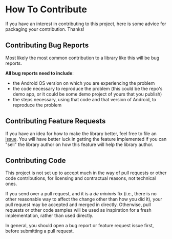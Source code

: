 # How To Contribute

If you have an interest in contributing to this project, here is some advice for packaging your contribution. Thanks!

## Contributing Bug Reports

Most likely the most common contribution to a library like this will be bug reports.

**All bug reports need to include**:

- the Android OS version on which you are experiencing the problem
- the code necessary to reproduce the problem (this could be the repo's demo app, or it could be some demo project of yours that you publish)
- the steps necessary, using that code and that version of Android, to reproduce the problem

## Contributing Feature Requests

If you have an idea for how to make the library better, feel free to file an [issue](../../issues).
You will have better luck in getting the feature implemented if you can "sell" the library author
on how this feature will help the library author.

## Contributing Code

This project is not set up to accept much in the way of pull requests or other code contributions, for
licensing and contractual reasons, not technical ones.

If you send over a pull request, and it is a *de minimis* fix (i.e., there is no other reasonable way to
affect the change other than how you did it), your pull request may be accepted and merged in directly.
Otherwise, pull requests or other code samples will be used as inspiration for a fresh implementation,
rather than used directly.

In general, you should open a bug report or feature request issue
first, before submitting a pull request.
